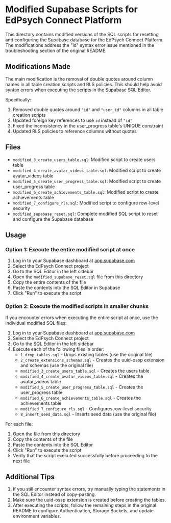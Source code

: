 # Modified Supabase Scripts for EdPsych Connect Platform

This directory contains modified versions of the SQL scripts for resetting and configuring the Supabase database for the EdPsych Connect Platform. The modifications address the "id" syntax error issue mentioned in the troubleshooting section of the original README.

## Modifications Made

The main modification is the removal of double quotes around column names in all table creation scripts and RLS policies. This should help avoid syntax errors when executing the scripts in the Supabase SQL Editor.

Specifically:

1. Removed double quotes around `"id"` and `"user_id"` columns in all table creation scripts
2. Updated foreign key references to use `id` instead of `"id"`
3. Fixed the inconsistency in the user_progress table's UNIQUE constraint
4. Updated RLS policies to reference columns without quotes

## Files

- `modified_3_create_users_table.sql`: Modified script to create users table
- `modified_4_create_avatar_videos_table.sql`: Modified script to create avatar_videos table
- `modified_5_create_user_progress_table.sql`: Modified script to create user_progress table
- `modified_6_create_achievements_table.sql`: Modified script to create achievements table
- `modified_7_configure_rls.sql`: Modified script to configure row-level security
- `modified_supabase_reset.sql`: Complete modified SQL script to reset and configure the Supabase database

## Usage

### Option 1: Execute the entire modified script at once

1. Log in to your Supabase dashboard at [app.supabase.com](https://app.supabase.com)
2. Select the EdPsych Connect project
3. Go to the SQL Editor in the left sidebar
4. Open the `modified_supabase_reset.sql` file from this directory
5. Copy the entire contents of the file
6. Paste the contents into the SQL Editor in Supabase
7. Click "Run" to execute the script

### Option 2: Execute the modified scripts in smaller chunks

If you encounter errors when executing the entire script at once, use the individual modified SQL files:

1. Log in to your Supabase dashboard at [app.supabase.com](https://app.supabase.com)
2. Select the EdPsych Connect project
3. Go to the SQL Editor in the left sidebar
4. Execute each of the following files in order:
   - `1_drop_tables.sql` - Drops existing tables (use the original file)
   - `2_create_extensions_schemas.sql` - Creates the uuid-ossp extension and schemas (use the original file)
   - `modified_3_create_users_table.sql` - Creates the users table
   - `modified_4_create_avatar_videos_table.sql` - Creates the avatar_videos table
   - `modified_5_create_user_progress_table.sql` - Creates the user_progress table
   - `modified_6_create_achievements_table.sql` - Creates the achievements table
   - `modified_7_configure_rls.sql` - Configures row-level security
   - `8_insert_seed_data.sql` - Inserts seed data (use the original file)

For each file:
1. Open the file from this directory
2. Copy the contents of the file
3. Paste the contents into the SQL Editor
4. Click "Run" to execute the script
5. Verify that the script executed successfully before proceeding to the next file

## Additional Tips

1. If you still encounter syntax errors, try manually typing the statements in the SQL Editor instead of copy-pasting.
2. Make sure the uuid-ossp extension is created before creating the tables.
3. After executing the scripts, follow the remaining steps in the original README to configure Authentication, Storage Buckets, and update environment variables.